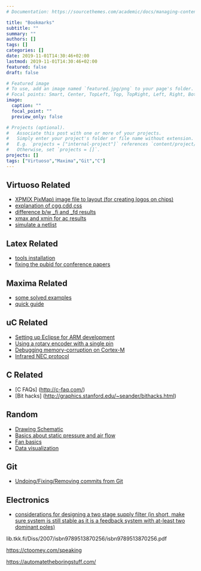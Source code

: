 ```yaml
---
# Documentation: https://sourcethemes.com/academic/docs/managing-content/

title: "Bookmarks"
subtitle: ""
summary: ""
authors: []
tags: []
categories: []
date: 2019-11-01T14:30:46+02:00
lastmod: 2019-11-01T14:30:46+02:00
featured: false
draft: false

# Featured image
# To use, add an image named `featured.jpg/png` to your page's folder.
# Focal points: Smart, Center, TopLeft, Top, TopRight, Left, Right, BottomLeft, Bottom, BottomRight.
image:
  caption: ""
  focal_point: ""
  preview_only: false

# Projects (optional).
#   Associate this post with one or more of your projects.
#   Simply enter your project's folder or file name without extension.
#   E.g. `projects = ["internal-project"]` references `content/project/deep-learning/index.md`.
#   Otherwise, set `projects = []`.
projects: []
tags: ["Virtuoso","Maxima","Git","C"]
---
```

## Virtuoso Related
<ul type="disc">
		<li> <a href="https://community.cadence.com/cadence_technology_forums/f/48/p/17422/1248960#1248960">
			XPM(X PixMap) image file to layout (for creating logos on chips)</a></li>
		<li> <a href="http://www.designers-guide.org/Forum/YaBB.pl?num=1270124796">
			explanation of cgg,cdd,css</a></li>
		<li> <a href="https://community.cadence.com/cadence_technology_forums/f/33/t/34835">
            difference b/w _fi and _fd results</a></li>
		<li> <a href="https://community.cadence.com/cadence_technology_forums/f/38/p/37245/1350802#1350802">
			xmax and xmin for ac results</a></li>
		<li> <a href="https://community.cadence.com/cadence_blogs_8/b/rf/archive/2009/01/07/tip-of-the-week-how-to-simulate-a-subcircuit-netlist-with-spectre-in-ade">
			simulate a netlist</a></li>
	</ul>

## Latex Related
<ul type="disc">
		<li> <a href="http://math65740.blogspot.fi/2015/06/installing-miktex-and-texstudio-on.html">
			tools installation</a></li>
        <li> <a href="http://bytefreaks.net/applications/latex/ieeetran-latex-template-add-copyrights-on-left-bottom-of-first-page-of-conference-class">
            fixing the pubid for conference papers</a></li>
	</ul>

## Maxima Related
<ul type="disc">
		<li> <a href="http://maxima-solved.blogspot.fi/">
			some solved examples</a></li>
		<li> <a href="http://www.hippasus.com/resources/symmath/maximasym.html">
			quick guide</a></li>
	</ul>
	
## uC Related
* [Setting up Eclipse for ARM development](http://gnuarmeclipse.github.io/install/)	
* [Using a rotary encoder with a single pin](https://www.elektormagazine.com/labs/rotary-encoder-on-a-single-mcu-pin)
* [Debugging memory-corruption on Cortex-M](http://m0agx.eu/2018/08/25/cortex-m-debugging-runtime-memory-corruption/)
* [Infrared NEC protocol](https://techdocs.altium.com/display/FPGA/NEC+Infrared+Transmission+Protocol)

## C Related
* [C FAQs] (http://c-faq.com/)	
* [Bit hacks] (http://graphics.stanford.edu/~seander/bithacks.html)
	
## Random
* [Drawing Schematic](https://www.digikey.fi/en/Resources/Design-Tools/SchemeIt)
* [Basics about static pressure and air flow](https://blog.orientalmotor.com/fan-basics-air-flow-static-pressure-impedance)
* [Fan basics](https://www.mouser.com/pdfDocs/sanyo-denki-tr40e_p03_cdiv_3rd.pdf)
* [Data visualization](https://datavizhandbook.info/)


## Git
* [Undoing/Fixing/Removing commits from Git](http://sethrobertson.github.io/GitFixUm/fixup.html)


## Electronics
* [considerations for designing a two stage supply filter (in short, make sure system is still stable as it is a feedback system with at-least two dominant poles)](ridleyengineering.com/images/phocadownload/1%20second%20stage%20filter%20design.pdf)






lib.tkk.fi/Diss/2007/isbn9789513870256/isbn9789513870256.pdf

https://ctoomey.com/speaking



https://automatetheboringstuff.com/

